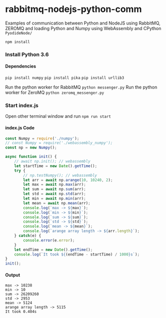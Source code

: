 # rabbitmq-nodejs-python-comm
Examples of communication between Python and NodeJS using RabbitMQ, ZEROMQ and loading Python and Numpy using WebAssembly and CPython `PyodideNode/`

`npm install`

### Install Python 3.6
#### Dependencies
`pip install numpy`
`pip install pika`
`pip install urllib3`

Run the python worker for RabbitMQ `python messenger.py`
Run the python worker for ZeroMQ `python zeromq_messenger.py`

### Start index.js
Open other terminal window and run `npm run start`

#### index.js Code
```javascript
const Numpy = require('./numpy');
// const Numpy = require('./webassembly_numpy');
const np = new Numpy();

async function init() {
    // await np.init(); // webassembly
    let startTime = new Date().getTime();
    try {
        // np.testNumpy(); // webassembly
        let arr = await np.arange(10, 10240, 2);
        let max = await np.max(arr);
        let sum = await np.sum(arr);
        let std = await np.std(arr);
        let min = await np.min(arr);
        let mean = await np.mean(arr);
        console.log(`max -> ${max}`);
        console.log(`min -> ${min}`);
        console.log(`sum -> ${sum}`);
        console.log(`std -> ${std}`);
        console.log(`mean -> ${mean}`);
        console.log(`arange array length -> ${arr.length}`);
    } catch(e) {
        console.error(e.error);
    }
    let endTime = new Date().getTime();
    console.log(`It took ${(endTime - startTime) / 1000}s`);
}
init();
```

#### Output
```
max -> 10238               
min -> 10                  
sum -> 26209260            
std -> 2953                
mean -> 5124               
arange array length -> 5115
It took 0.404s
```